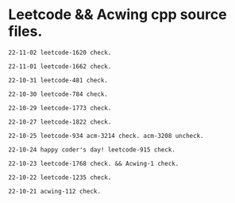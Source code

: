 # Leetcode && Acwing cpp source files.


`22-11-02 leetcode-1620 check.`

`22-11-01 leetcode-1662 check.`

`22-10-31 leetcode-481 check.`

`22-10-30 leetcode-784 check.`

`22-10-29 leetcode-1773 check.`

`22-10-27 leetcode-1822 check.`

`22-10-25 leetcode-934 acm-3214 check. acm-3208 uncheck.`

`22-10-24 happy coder's day! leetcode-915 check.`

`22-10-23 leetcode-1768 check. && Acwing-1 check.`

`22-10-22 leetcode-1235 check.`

`22-10-21 acwing-112 check.`



